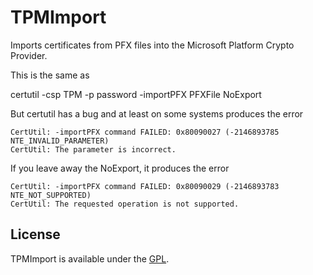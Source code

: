 # TPMImport
Imports certificates from PFX files into the Microsoft Platform Crypto Provider.

This is the same as

certutil -csp TPM -p password -importPFX PFXFile NoExport

But certutil has a bug and at least on some systems produces the error 

```
CertUtil: -importPFX command FAILED: 0x80090027 (-2146893785 NTE_INVALID_PARAMETER)
CertUtil: The parameter is incorrect.
```

If you leave away the NoExport, it produces the error

```
CertUtil: -importPFX command FAILED: 0x80090029 (-2146893783 NTE_NOT_SUPPORTED)
CertUtil: The requested operation is not supported.
```

## License

TPMImport is available under the [GPL](LICENSE).
